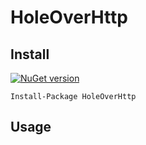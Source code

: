 # HoleOverHttp


## Install
[![NuGet version](https://badge.fury.io/nu/HoleOverHttp.svg)](https://badge.fury.io/nu/HoleOverHttp)

```
Install-Package HoleOverHttp
```

## Usage
```
```

